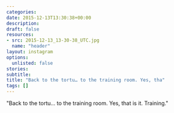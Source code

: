 ```yaml
---
categories:
date: 2015-12-13T13:30:38+00:00
description:
draft: false
resources:
- src: 2015-12-13_13-30-38_UTC.jpg
  name: "header"
layout: instagram
options:
  unlisted: false
stories:
subtitle:
title: "Back to the tortu… to the training room. Yes, tha"
tags: []
---
```


"Back to the tortu… to the training room. Yes, that is it. Training."
